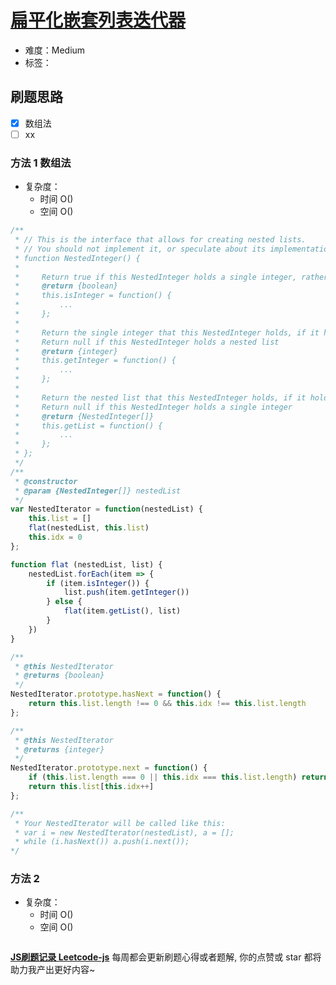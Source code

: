 # [扁平化嵌套列表迭代器](https://leetcode-cn.com/problems/flatten-nested-list-iterator/)

- 难度：Medium
- 标签：

## 刷题思路

- [x] 数组法
- [ ] xx

### 方法 1 数组法

- 复杂度：
    - 时间 O()
    - 空间 O()

``` js
/**
 * // This is the interface that allows for creating nested lists.
 * // You should not implement it, or speculate about its implementation
 * function NestedInteger() {
 *
 *     Return true if this NestedInteger holds a single integer, rather than a nested list.
 *     @return {boolean}
 *     this.isInteger = function() {
 *         ...
 *     };
 *
 *     Return the single integer that this NestedInteger holds, if it holds a single integer
 *     Return null if this NestedInteger holds a nested list
 *     @return {integer}
 *     this.getInteger = function() {
 *         ...
 *     };
 *
 *     Return the nested list that this NestedInteger holds, if it holds a nested list
 *     Return null if this NestedInteger holds a single integer
 *     @return {NestedInteger[]}
 *     this.getList = function() {
 *         ...
 *     };
 * };
 */
/**
 * @constructor
 * @param {NestedInteger[]} nestedList
 */
var NestedIterator = function(nestedList) {
    this.list = []
    flat(nestedList, this.list)
    this.idx = 0
};

function flat (nestedList, list) {
    nestedList.forEach(item => {
        if (item.isInteger()) {
            list.push(item.getInteger())
        } else {
            flat(item.getList(), list)
        }
    })
}

/**
 * @this NestedIterator
 * @returns {boolean}
 */
NestedIterator.prototype.hasNext = function() {
    return this.list.length !== 0 && this.idx !== this.list.length
};

/**
 * @this NestedIterator
 * @returns {integer}
 */
NestedIterator.prototype.next = function() {
    if (this.list.length === 0 || this.idx === this.list.length) return null
    return this.list[this.idx++]
};

/**
 * Your NestedIterator will be called like this:
 * var i = new NestedIterator(nestedList), a = [];
 * while (i.hasNext()) a.push(i.next());
*/
```

### 方法 2

- 复杂度：
    - 时间 O()
    - 空间 O()

``` js

```

**[JS刷题记录 Leetcode-js](https://github.com/Nodreame/leetcode-js)** 每周都会更新刷题心得或者题解, 你的点赞或 star 都将助力我产出更好内容~
